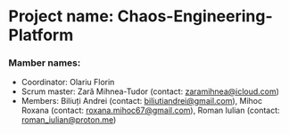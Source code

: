 # Project name: Chaos-Engineering-Platform
### Mamber names:
  - Coordinator: Olariu Florin
  - Scrum master: Zară Mihnea-Tudor (contact: zaramihnea@icloud.com)
  - Members: Biliuți Andrei (contact: biliutiandrei@gmail.com), Mihoc Roxana (contact: roxana.mihoc67@gmail.com), Roman Iulian (contact: roman_iulian@proton.me)
